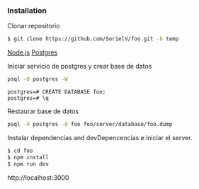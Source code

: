 ### Installation

Clonar repositorio
```sh
$ git clone https://github.com/SorielV/foo.git -b temp
```

[Node.js](https://nodejs.org/) 
[Postgres](https://www.postgresql.org/)

Iniciar servicio de postgres y crear base de datos
```sh
psql -U postgres -W
```
```slq
postgres=# CREATE DATABASE foo;
postgres=# \q
```
Restaurar base de datos
```sh
psql -U postgres -d foo foo/server/database/foo.dump
```

Instalar dependencias and devDepencencias e iniciar el server.

```sh
$ cd foo
$ npm install
$ npm run dev
```
http://localhost:3000

